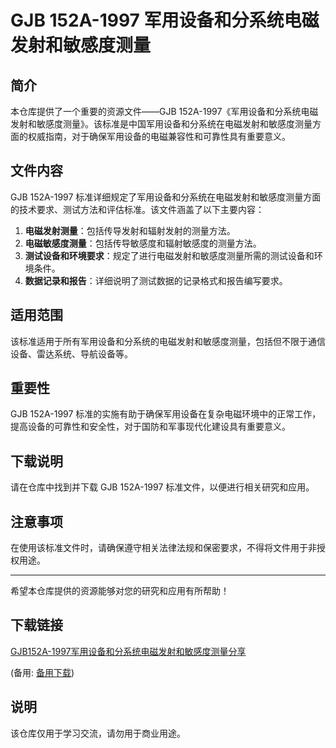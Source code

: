 # GJB 152A-1997 军用设备和分系统电磁发射和敏感度测量

## 简介
本仓库提供了一个重要的资源文件——GJB 152A-1997《军用设备和分系统电磁发射和敏感度测量》。该标准是中国军用设备和分系统在电磁发射和敏感度测量方面的权威指南，对于确保军用设备的电磁兼容性和可靠性具有重要意义。

## 文件内容
GJB 152A-1997 标准详细规定了军用设备和分系统在电磁发射和敏感度测量方面的技术要求、测试方法和评估标准。该文件涵盖了以下主要内容：

1. **电磁发射测量**：包括传导发射和辐射发射的测量方法。
2. **电磁敏感度测量**：包括传导敏感度和辐射敏感度的测量方法。
3. **测试设备和环境要求**：规定了进行电磁发射和敏感度测量所需的测试设备和环境条件。
4. **数据记录和报告**：详细说明了测试数据的记录格式和报告编写要求。

## 适用范围
该标准适用于所有军用设备和分系统的电磁发射和敏感度测量，包括但不限于通信设备、雷达系统、导航设备等。

## 重要性
GJB 152A-1997 标准的实施有助于确保军用设备在复杂电磁环境中的正常工作，提高设备的可靠性和安全性，对于国防和军事现代化建设具有重要意义。

## 下载说明
请在仓库中找到并下载 GJB 152A-1997 标准文件，以便进行相关研究和应用。

## 注意事项
在使用该标准文件时，请确保遵守相关法律法规和保密要求，不得将文件用于非授权用途。

---

希望本仓库提供的资源能够对您的研究和应用有所帮助！

## 下载链接
[GJB152A-1997军用设备和分系统电磁发射和敏感度测量分享](https://pan.quark.cn/s/e7fc16d17118) 

(备用: [备用下载](https://pan.baidu.com/s/1RTjsZovBbnZOrKJipN-klw?pwd=1234))

## 说明

该仓库仅用于学习交流，请勿用于商业用途。
